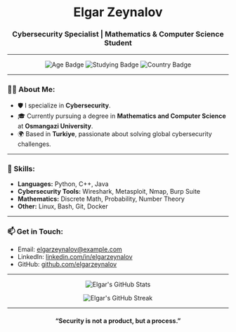 <h1 align="center">  Elgar Zeynalov</h1>
<h3 align="center">Cybersecurity Specialist | Mathematics & Computer Science Student</h3>

---

<p align="center">
  <img src="https://img.shields.io/badge/Age-17-blue" alt="Age Badge">
  <img src="https://img.shields.io/badge/Studying-Mathematics%20%26%20Computer%20Science-brightgreen" alt="Studying Badge">
  <img src="https://img.shields.io/badge/Country-Turkiye-red" alt="Country Badge">
</p>

---

### 👨‍💻 About Me:
- 🛡️ I specialize in **Cybersecurity**.
- 🎓 Currently pursuing a degree in **Mathematics and Computer Science** at **Osmangazi University**.
- 🌍 Based in **Turkiye**, passionate about solving global cybersecurity challenges.
  
---

### 🚀 Skills:
- **Languages:** Python, C++, Java
- **Cybersecurity Tools:** Wireshark, Metasploit, Nmap, Burp Suite
- **Mathematics:** Discrete Math, Probability, Number Theory
- **Other:** Linux, Bash, Git, Docker

---

### 📫 Get in Touch:
- Email: [elgarzeynalov@example.com](mailto:elgarzeynalov@gmail.com)
- LinkedIn: [linkedin.com/in/elgarzeynalov](https://www.linkedin.com/in/elgarzeynalov)
- GitHub: [github.com/elgarzeynalov](https://github.com/elgarzeynalov)

---

<p align="center">
  <img src="https://github-readme-stats.vercel.app/api?username=elgarzeynalov&show_icons=true&theme=radical" alt="Elgar's GitHub Stats" />
</p>

<p align="center">
  <img src="https://github-readme-streak-stats.herokuapp.com/?user=elgarzeynalov&theme=radical" alt="Elgar's GitHub Streak" />
</p>

---

<h4 align="center">“Security is not a product, but a process.”</h4>
